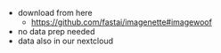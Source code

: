 - download from here
  - https://github.com/fastai/imagenette#imagewoof
- no data prep needed
- data also in our nextcloud